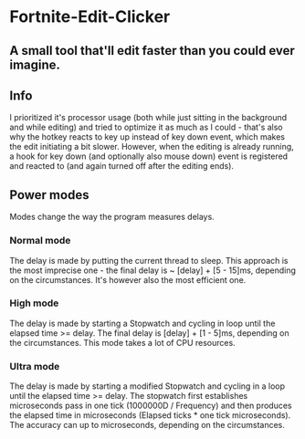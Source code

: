 # Fortnite-Edit-Clicker
## A small tool that'll edit faster than you could ever imagine.

## Info
I prioritized it's processor usage (both while just sitting in the background and while editing) and tried to optimize it as much as I could - that's also why the hotkey reacts to key up instead of key down event, which makes the edit initiating a bit slower. However, when the editing is already running, a hook for key down (and optionally also mouse down) event is registered and reacted to (and again turned off after the editing ends).

## Power modes
Modes change the way the program measures delays.

### Normal mode
The delay is made by putting the current thread to sleep. This approach is the most imprecise one - the final delay is ~ [delay] + [5 - 15]ms, depending on the circumstances. It's however also the most efficient one.

### High mode
The delay is made by starting a Stopwatch and cycling in loop until the elapsed time >= delay. The final delay is [delay] + [1 - 5]ms, depending on the circumstances. This mode takes a lot of CPU resources.

### Ultra mode
The delay is made by starting a modified Stopwatch and cycling in a loop until the elapsed time >= delay. The stopwatch first establishes microseconds pass in one tick (1000000D / Frequency) and then produces the elapsed time in microseconds (Elapsed ticks * one tick microseconds). The accuracy can up to microseconds, depending on the circumstances.
